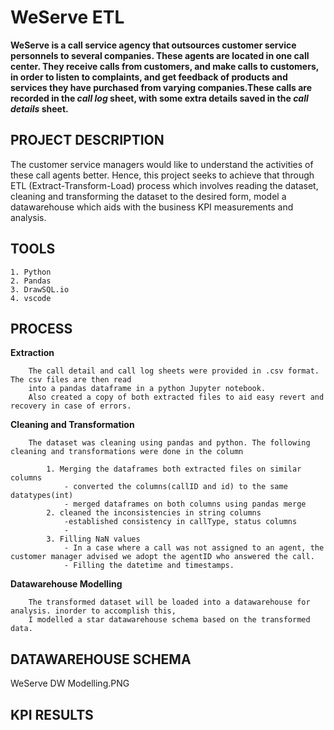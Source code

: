 # WeServe ETL 
__WeServe is a call service agency that outsources customer service personnels to several companies.
    These agents are located in one call center. They receive calls from customers, and make calls to 
	customers, in order to listen to complaints, and get feedback of products and services they have 
 	purchased from varying companies.These calls are recorded in the *call log* sheet, with some 
 	extra details saved in the *call details* sheet.__
    
## PROJECT DESCRIPTION

The customer service managers would like to understand the activities of these call agents better. 
	Hence, this project seeks to achieve that through ETL (Extract-Transform-Load) process which involves 
	reading the dataset, cleaning and transforming the dataset 
 	to the desired form, model a datawarehouse which aids with the business KPI measurements and analysis.

## TOOLS 
    1. Python
    2. Pandas
    3. DrawSQL.io
    4. vscode


## PROCESS
 __Extraction__
 
        The call detail and call log sheets were provided in .csv format. The csv files are then read
		into a pandas dataframe in a python Jupyter notebook.
        Also created a copy of both extracted files to aid easy revert and recovery in case of errors.

 __Cleaning and Transformation__
 
        The dataset was cleaning using pandas and python. The following cleaning and transformations were done in the column
		
            1. Merging the dataframes both extracted files on similar columns
                - converted the columns(callID and id) to the same datatypes(int)
                - merged dataframes on both columns using pandas merge
            2. cleaned the inconsistencies in string columns
                -established consistency in callType, status columns
                - 
            3. Filling NaN values
                - In a case where a call was not assigned to an agent, the customer manager advised we adopt the agentID who answered the call. 
                - Filling the datetime and timestamps. 

**Datawarehouse Modelling**

        The transformed dataset will be loaded into a datawarehouse for analysis. inorder to accomplish this, 
        I modelled a star datawarehouse schema based on the transformed data.
        

## DATAWAREHOUSE SCHEMA

WeServe DW Modelling.PNG


## KPI RESULTS

